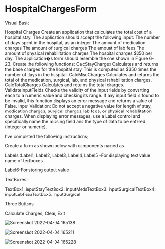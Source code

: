 # HospitalChargesForm

Visual Basic

Hospital Charges
Create an application that calculates the total cost of a hospital stay. The application
should accept the following input:
The number of days spent in the hospital, as an integer
The amount of medication charges
The amount of surgical charges
The amount of lab fees
The amount of physical rehabilitation charges
The hospital charges $350 per day. The application�s form should resemble the one
shown in Figure 6-23.
Create the following functions:
CalcStayCharges Calculates and returns the base charges for the hospital
stay. This is computed as $350 times the number of days
in the hospital.
CalcMiscCharges Calculates and returns the total of the medication,
surgical, lab, and physical rehabilitation charges.
CalcTotalCharges Calculates and returns the total charges.
ValidateInputFields Checks the validity of the input fields by converting each
to a numeric value and checking its range. If any input
field is found to be invalid, this function displays an error
message and returns a value of False.
Input Validation: Do not accept a negative value for length of stay, medication
charges, surgical charges, lab fees, or physical rehabilitation charges. When displaying error messages, use a Label control and specifically name the missing field and the type of data to be entered (integer or numeric).

I've completed the following instructions;

Create a form as shown below with components named as

Labels :Label1, Label2, Label3, Label4, Label5 -For displaying text value name of textboxes

Label6-For storing output value

TextBoxes:

TextBox1: inputStayTextBox2: inputMedsTextBox3: inputSurgicalTextBox4: inputLabFeesTextBox5: inputSurgical

Three Buttons

Calculate Charges, Clear, Exit

![Screenshot 2022-04-04 165138](https://user-images.githubusercontent.com/81642890/161630250-9e51feb4-a3f9-41d1-a2f1-a12d14de8892.png)

![Screenshot 2022-04-04 165211](https://user-images.githubusercontent.com/81642890/161630261-1e321a3e-bb5a-47e0-979a-c596232ca38e.png)

![Screenshot 2022-04-04 165228](https://user-images.githubusercontent.com/81642890/161630275-82f06622-5308-4dd5-a610-2d3e3bc856ed.png)
